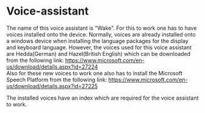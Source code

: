 # Voice-assistant

The name of this voice assistant is "Wake".
For this to work one has to have voices installed onto the device. Normally, voices are already installed onto a windows device when installing the language packages for the display and keyboard language.
However, the voices used for this voice assistant are Hedda(German) and Hazel(British English) which can be downloaded from the following link:
https://www.microsoft.com/en-us/download/details.aspx?id=27224
<br>
Also for these new voices to work one also has to install the Microsoft Speech Platform from the following link:
https://www.microsoft.com/en-us/download/details.aspx?id=27225

The installed voices have an index which are required for the voice assistant to work. 
